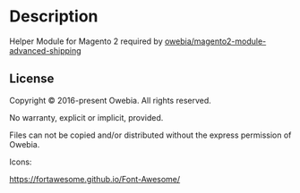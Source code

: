 # Description

Helper Module for Magento 2 required by [owebia/magento2-module-advanced-shipping](https://github.com/owebia/magento2-module-advanced-shipping)

## License

Copyright © 2016-present Owebia. All rights reserved.

No warranty, explicit or implicit, provided.

Files can not be copied and/or distributed without the express permission of Owebia.


Icons:

https://fortawesome.github.io/Font-Awesome/
